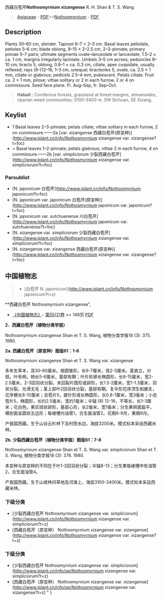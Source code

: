 西藏白苞芹**Nothosmyrnium xizangense** R. H. Shan & T. S. Wang

> [Apiaceae](http://www.iplant.cn/info/Apiaceae?t=foc) - [PDF](http://www.iplant.cn/foc/pdf/Apiaceae.pdf)>>[Nothosmyrnium](http://www.iplant.cn/info/Nothosmyrnium?t=foc) - [PDF](http://www.iplant.cn/foc/pdf/Nothosmyrnium.pdf)

## Description

Plants 30–60 cm, slender. Taproot 6–7 × 2–3 cm. Basal leaves petiolate, petioles 5–6 cm; blade oblong, 8–15 × 2–2.5 cm, 2–3-pinnate; primary pinnae 5–7 pairs; ultimate segments ovate-lanceolate or lanceolate, 1.5–2 × ca. 1 cm, margins irregularly laciniate. Umbels 3–5 cm across; peduncles 8–10 cm; bracts 5, oblong, 0.8–1 × ca. 0.3 cm, ciliate, apex cuspidate, usually reflexed; rays (8–)12–16, 1–3 cm, unequal; bracteoles 5, ovate, ca. 2.5 × 1 mm, ciliate or glabrous; pedicels 2.5–4 mm, pubescent. Petals ciliate. Fruit ca. 2 × 1 mm, pilose; vittae solitary or 2 in each furrow, 2 or 4 on commissure. Seed face plane. Fl. Aug–Sep, fr. Sep–Oct.


> **Habait** : 
> Coniferous forests, grassland at forest margins, streamsides, riparian weed communities; 3100–3400 m. SW Sichuan, SE Xizang.


## Keylist

* 1 Basal leaves 2–3-pinnate; petals ciliate; vittae solitary in each furrow, 2 on commissure.——2a [var. xizangense 西藏白苞芹(原变种)](http://www.iplant.cn/info/Nothosmyrnium xizangense var. xizangense?t=foc)
* ~ Basal leaves 1–2-pinnate; petals glabrous; vittae 2 in each furrow, 4 on commissure.——2b [var. simpliciorum 少裂西藏白苞芹](http://www.iplant.cn/info/Nothosmyrnium xizangense var. simpliciorum?t=foc)

### Parsublist

* [N.  japonicum  白苞芹](http://www.iplant.cn/info/Nothosmyrnium japonicum?t=foc)
* [N.  japonicum var. japonicum  白苞芹(原变种)](http://www.iplant.cn/info/Nothosmyrnium japonicum var. japonicum?t=foc)
* [N.  japonicum var. sutchuenense  川白苞芹](http://www.iplant.cn/info/Nothosmyrnium japonicum var. sutchuenense?t=foc)
* [N.  xizangense var. simpliciorum  少裂西藏白苞芹](http://www.iplant.cn/info/Nothosmyrnium xizangense var. simpliciorum?t=foc)
* [N.  xizangense var. xizangense  西藏白苞芹(原变种)](http://www.iplant.cn/info/Nothosmyrnium xizangense var. xizangense?t=foc)

## 中国植物志

> * [白苞芹  N.  japonicum](http://www.iplant.cn/info/Nothosmyrnium japonicum?t=z)


**西藏白苞芹 Nothosmyrnium xizangense",


* [《中国植物志》](http://www.iplant.cn/frps)- [第55(2)卷](http://www.iplant.cn/frps/vol/55(2)) >> 149页 [PDF](http://www.iplant.cn/frps/pdf/55(2)/149b.pdf)


**2．西藏白苞芹（植物分类学报）**

Nothosmyrnium xizangense Shan et T. S. Wang, 植物分类学报18 (3): 375. 1980.

**2a. 西藏白苞芹（原变种）图版61：1-6**

Nothosmyrnium xizangense Shan et T. S. Wang var. xizangense

多年生草本，高30-60厘米。根圆锥形，长6-7厘米，径2-3厘米。茎直立，分枝。叶有柄，柄长5-6厘米，基部有鞘；叶片轮廓长椭圆形，长8-15厘米，宽2-2.5厘米，2-3回羽状分裂，末回裂片圆形或卵形，长1.5-2厘米，宽1-1.3厘米，羽状分裂，光滑无毛；茎上部叶2回羽状分裂，基部有鞘。复伞形花序顶生和腋生，花序梗长8-10厘米；总苞片5，披针形或长椭圆形，长0.8-1厘米，宽3毫米；小总苞片5，椭圆形，长约2.5毫米，宽约1毫米；伞辐 (8) 12-16，不等长，长1-3厘米；花白色。果实球状卵形，基部心形，长2毫米，宽1毫米；分生果侧面扁平，横剖面呈圆状五边形；每棱槽内油管1，合生面油管2。花期8-9月，果期9月。

产我国西藏。生于山谷云杉林下及村旁水边，海拔3200米。模式标本采自西藏米林。

**2b. 少裂西藏白苞芹（植物分类学报）图版61：7-8**

Nothosmyrnium xizangense Shan et T. S. Wang var. simpliciorum Shan et T. S. Wang, 植物分类学报18 (3): 376. 1980.

本变种与原变种的不同在于叶1-2回羽状分裂；伞辐8-13；分生果每棱槽中有油管2，合生面油管4。

产我国西藏。生于山坡林间草地及河滩上，海拔3100-3400米。模式标本采自西藏米林。

### 下级分类
* [少裂西藏白苞芹  Nothosmyrnium xizangense var. simpliciorum](http://www.iplant.cn/info/Nothosmyrnium xizangense var. simpliciorum?t=z)
* [西藏白苞芹（原变种）  Nothosmyrnium xizangense var. xizangense](http://www.iplant.cn/info/Nothosmyrnium xizangense var. xizangense?t=z)

### 下级分类
* [少裂西藏白苞芹  Nothosmyrnium xizangense var. simpliciorum](http://www.iplant.cn/info/sp/Nothosmyrnium xizangense var. simpliciorum?t=z)
* [西藏白苞芹（原变种）  Nothosmyrnium xizangense var. xizangense](http://www.iplant.cn/info/sp/Nothosmyrnium xizangense var. xizangense?t=z)
"
}